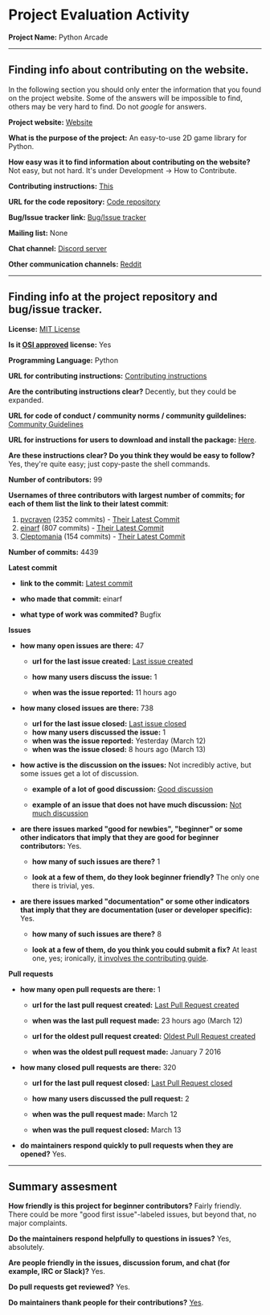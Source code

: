 # Project Evaluation Activity



__Project Name:__ Python Arcade


---

## Finding info about contributing on the website.

In the following section you should only enter the information that you
found on the project website. Some of the answers will be impossible to find, others
may be very hard to find. Do not _google_ for answers.

__Project website:__ [Website](https://api.arcade.academy/en/latest/)


__What is the purpose of the project:__ An easy-to-use 2D game library for Python.


__How easy was it to find information about contributing on the website?__ Not easy, but not hard. It's under Development -> How to Contribute.


__Contributing instructions:__ [This](https://api.arcade.academy/en/latest/development/how_to_contribute.html)

__URL for the code repository:__ [Code repository](https://github.com/pythonarcade/arcade)

__Bug/Issue tracker link:__ [Bug/Issue tracker](https://github.com/pythonarcade/arcade/issues)

__Mailing list:__ None

__Chat channel:__ [Discord server](https://discord.gg/ZjGDqMp)

__Other communication channels:__ [Reddit](https://www.reddit.com/r/pythonarcade/)


---

## Finding info at the project repository and bug/issue tracker.

__License:__ [MIT License](https://github.com/pythonarcade/arcade/blob/development/license.rst)

__Is it [OSI approved](https://opensource.org/licenses/alphabetical) license:__ Yes

__Programming Language:__ Python

__URL for contributing instructions:__ [Contributing instructions](https://github.com/pythonarcade/arcade/blob/development/CONTRIBUTING.md)

__Are the contributing instructions clear?__ Decently, but they could be expanded.


__URL for code of conduct / community norms / community guildelines:__ [Community Guidelines](https://github.com/pythonarcade/arcade/blob/development/CODE_OF_CONDUCT.md)

__URL for instructions for users to download and install the package:__ [Here](https://api.arcade.academy/en/latest/install/index.html).


__Are these instructions clear? Do you think they would be easy to follow?__ Yes, they're quite easy; just copy-paste the shell commands.


__Number of contributors:__ 99


__Usernames of three contributors with largest number of commits; for
each of them list the link to their latest commit__:

1. [pvcraven](https://github.com/pvcraven) (2352 commits) - [Their Latest Commit](https://github.com/pythonarcade/arcade/commit/9ff044d51acf06c3b42fde61b1b2969ca3985153)
2. [einarf](https://github.com/einarf) (807 commits) - [Their Latest Commit](https://github.com/pythonarcade/arcade/commit/8d80c1f2f64ffcac25494cc9f0057aceaf93544d)
3. [Cleptomania](https://github.com/Cleptomania) (154 commits) - [Their Latest Commit](https://github.com/pythonarcade/arcade/commit/046ef30efb056ca4240cd092fee216b01e2ba44d)


__Number of commits:__ 4439

__Latest commit__

- __link to the commit:__ [Latest commit](https://github.com/pythonarcade/arcade/commit/8d80c1f2f64ffcac25494cc9f0057aceaf93544d)

- __who made that commit:__ einarf

- __what type of work was commited?__ Bugfix


__Issues__

- __how many open issues are there:__ 47

    - __url for the last issue created:__ [Last issue created](https://github.com/pythonarcade/arcade/issues/1106)

    - __how many users discuss the issue:__ 1
    
    - __when was the issue reported:__ 11 hours ago
    

- __how many closed issues are there:__ 738
    - __url for the last issue closed:__ [Last issue closed](https://github.com/pythonarcade/arcade/issues/1104)
    - __how many users discussed the issue:__ 1
    - __when was the issue reported:__ Yesterday (March 12)
    - __when was the issue closed:__ 8 hours ago (March 13)

- __how active is the discussion on the issues:__ Not incredibly active, but some issues get a lot of discussion.

    - __example of a lot of good discussion:__ [Good discussion](https://github.com/pythonarcade/arcade/issues/1070)
    
    - __example of an issue that does not have much discussion:__ [Not much discussion](https://github.com/pythonarcade/arcade/issues/1097)



- __are there issues marked "good for newbies", "beginner" or some other indicators that imply that they are good for beginner contributors:__ Yes.

    - __how many of such issues are there?__ 1
    
    - __look at a few of them, do they look beginner friendly?__ The only one there is trivial, yes.



- __are there issues marked "documentation" or some other indicators that imply that they are documentation (user or developer specific):__ Yes.

    - __how many of such issues are there?__ 8
    
    - __look at a few of them, do you think you could submit a fix?__ At least one, yes; ironically, [it involves the contributing guide](https://github.com/pythonarcade/arcade/issues/995).



__Pull requests__

- __how many open pull requests are there:__ 1

    - __url for the last pull request created:__ [Last Pull Request created](https://github.com/pythonarcade/arcade/pull/1105)
    
    - __when was the last pull request made:__ 23 hours ago (March 12)

    - __url for the oldest pull request created:__ [Oldest Pull Request created](https://github.com/pythonarcade/arcade/pull/1)
    
    - __when was the oldest pull request made:__ January 7 2016

- __how many closed pull requests are there:__ 320

    - __url for the last pull request closed:__ [Last Pull Request closed](https://github.com/pythonarcade/arcade/pull/1105)
    
    - __how many users discussed the pull request:__ 2
    
    - __when was the pull request made:__  March 12
    
    - __when was the pull request closed:__ March 13
    

- __do maintainers respond quickly to pull requests when they are opened?__ Yes.





---


## Summary assesment
__How friendly is this project for beginner contributors?__
Fairly friendly. There could be more "good first issue"-labeled issues, but beyond that, no major complaints.



__Do the maintainers respond helpfully to questions in issues?__
Yes, absolutely.


__Are people friendly in the issues, discussion forum, and chat (for example, IRC or Slack)?__
Yes.



__Do pull requests get reviewed?__
Yes.


__Do maintainers thank people for their contributions?__
[Yes](https://github.com/pythonarcade/arcade/pull/1105#issuecomment-1066128285).

